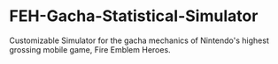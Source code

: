 # FEH-Gacha-Statistical-Simulator
Customizable Simulator for the gacha mechanics of Nintendo's highest grossing mobile game, Fire Emblem Heroes.
